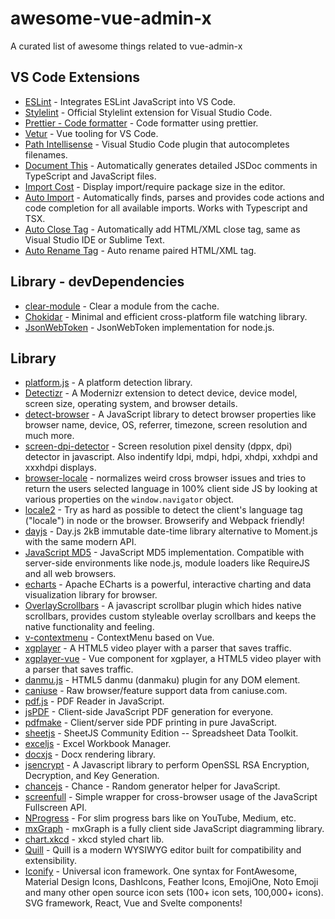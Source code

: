 # awesome-vue-admin-x
A curated list of awesome things related to vue-admin-x

## VS Code Extensions
- [ESLint](https://eslint.org/) - Integrates ESLint JavaScript into VS Code.
- [Stylelint](https://stylelint.io/) - Official Stylelint extension for Visual Studio Code.
- [Prettier - Code formatter](https://prettier.io/) - Code formatter using prettier.
- [Vetur](https://vuejs.github.io/vetur/) - Vue tooling for VS Code.
- [Path Intellisense](https://github.com/ChristianKohler/PathIntellisense) - Visual Studio Code plugin that autocompletes filenames.
- [Document This](https://github.com/oouo-diogo-perdigao/vscode-docthis) - Automatically generates detailed JSDoc comments in TypeScript and JavaScript files.
- [Import Cost](https://github.com/wix/import-cost) - Display import/require package size in the editor.
- [Auto Import](https://github.com/soates/Auto-Import) - Automatically finds, parses and provides code actions and code completion for all available imports. Works with Typescript and TSX.
- [Auto Close Tag](https://github.com/formulahendry/vscode-auto-close-tag) - Automatically add HTML/XML close tag, same as Visual Studio IDE or Sublime Text.
- [Auto Rename Tag](https://github.com/formulahendry/vscode-auto-rename-tag) - Auto rename paired HTML/XML tag.

## Library - devDependencies
- [clear-module](https://github.com/sindresorhus/clear-module) - Clear a module from the cache.
- [Chokidar](https://github.com/paulmillr/chokidar) - Minimal and efficient cross-platform file watching library.
- [JsonWebToken](https://github.com/auth0/node-jsonwebtoken) - JsonWebToken implementation for node.js.

## Library
- [platform.js](https://github.com/bestiejs/platform.js) - A platform detection library.
- [Detectizr](https://github.com/barisaydinoglu/Detectizr) - A Modernizr extension to detect device, device model, screen size, operating system, and browser details.
- [detect-browser](https://github.com/Ahmdrza/detect-browser) - A JavaScript library to detect browser properties like browser name, device, OS, referrer, timezone, screen resolution and much more.
- [screen-dpi-detector](https://github.com/jorgegilramos/screen-dpi-detector) - Screen resolution pixel density (dppx, dpi) detector in javascript. Also indentify ldpi, mdpi, hdpi, xhdpi, xxhdpi and xxxhdpi displays.
- [browser-locale](https://github.com/maxogden/browser-locale) - normalizes weird cross browser issues and tries to return the users selected language in 100% client side JS by looking at various properties on the `window.navigator` object.
- [locale2](https://github.com/moimikey/locale2) - Try as hard as possible to detect the client's language tag ("locale") in node or the browser. Browserify and Webpack friendly!
- [dayjs](https://github.com/iamkun/dayjs) - Day.js 2kB immutable date-time library alternative to Moment.js with the same modern API.
- [JavaScript MD5](https://github.com/blueimp/JavaScript-MD5) - JavaScript MD5 implementation. Compatible with server-side environments like node.js, module loaders like RequireJS and all web browsers.
- [echarts](https://github.com/apache/echarts) - Apache ECharts is a powerful, interactive charting and data visualization library for browser.
- [OverlayScrollbars](https://github.com/KingSora/OverlayScrollbars) - A javascript scrollbar plugin which hides native scrollbars, provides custom styleable overlay scrollbars and keeps the native functionality and feeling.
- [v-contextmenu](https://github.com/heynext/v-contextmenu) - ContextMenu based on Vue.
- [xgplayer](https://github.com/bytedance/xgplayer) - A HTML5 video player with a parser that saves traffic.
- [xgplayer-vue](https://github.com/bytedance/xgplayer-vue) - Vue component for xgplayer, a HTML5 video player with a parser that saves traffic.
- [danmu.js](https://github.com/bytedance/danmu.js) - HTML5 danmu (danmaku) plugin for any DOM element.
- [caniuse](https://github.com/Fyrd/caniuse) - Raw browser/feature support data from caniuse.com.
- [pdf.js](https://github.com/mozilla/pdf.js) - PDF Reader in JavaScript.
- [jsPDF](https://github.com/parallax/jsPDF) - Client-side JavaScript PDF generation for everyone.
- [pdfmake](https://github.com/bpampuch/pdfmake) - Client/server side PDF printing in pure JavaScript.
- [sheetjs](https://github.com/SheetJS/sheetjs) - SheetJS Community Edition -- Spreadsheet Data Toolkit.
- [exceljs](https://github.com/exceljs/exceljs) - Excel Workbook Manager.
- [docxjs](https://github.com/zVolodymyr/docxjs) - Docx rendering library.
- [jsencrypt](https://github.com/travist/jsencrypt) - A Javascript library to perform OpenSSL RSA Encryption, Decryption, and Key Generation.
- [chancejs](https://github.com/chancejs/chancejs) - Chance - Random generator helper for JavaScript.
- [screenfull](https://github.com/sindresorhus/screenfull) - Simple wrapper for cross-browser usage of the JavaScript Fullscreen API.
- [NProgress](https://github.com/rstacruz/nprogress) - For slim progress bars like on YouTube, Medium, etc.
- [mxGraph](https://github.com/jgraph/mxgraph) - mxGraph is a fully client side JavaScript diagramming library.
- [chart.xkcd](https://github.com/timqian/chart.xkcd) - xkcd styled chart lib.
- [Quill](https://github.com/quilljs/quill) - Quill is a modern WYSIWYG editor built for compatibility and extensibility.
- [Iconify](https://github.com/iconify/iconify) - Universal icon framework. One syntax for FontAwesome, Material Design Icons, DashIcons, Feather Icons, EmojiOne, Noto Emoji and many other open source icon sets (100+ icon sets, 100,000+ icons). SVG framework, React, Vue and Svelte components!
